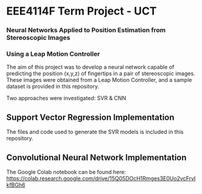 # EEE4114F Term Project - UCT
### Neural Networks Applied to Position Estimation from Stereoscopic Images
### Using a Leap Motion Controller

The aim of this project was to develop a neural network capable of predicting the position (x,y,z) of fingertips in a pair of stereoscopic images. These images were obtained from a Leap Motion Controller, and a sample dataset is provided in this repository.

Two approaches were investigated: SVR & CNN

## Support Vector Regression Implementation
The files and code used to generate the SVR models is included in this repository.

## Convolutional Neural Network Implementation
The Google Colab notebook can be found here:
https://colab.research.google.com/drive/15Q05DOcH1Rmges3E0Uo2vcFrvIkfBGh6
